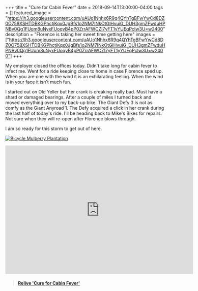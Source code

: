+++
title =  "Cure for Cabin Fever"
date = 2018-09-14T13:00:00-04:00
tags = []
featured_image = "https://lh3.googleusercontent.com/uAUo1Nhhx6R9q4QYhTgBFwYwCd8DZ0O758XSHTDBKGPhctjKqx0JgBfs1o2NM7INkOtGlHvuiG_DUH3gmZFwduHPNBv0Qg1FUom8uNyxFUoqvB4pP0ZrrAFWCZI7yFT1yYUEqPcIw3U=w2400"
description = "Florence is taking her sweet time getting here"
images = ["https://lh3.googleusercontent.com/uAUo1Nhhx6R9q4QYhTgBFwYwCd8DZ0O758XSHTDBKGPhctjKqx0JgBfs1o2NM7INkOtGlHvuiG_DUH3gmZFwduHPNBv0Qg1FUom8uNyxFUoqvB4pP0ZrrAFWCZI7yFT1yYUEqPcIw3U=w2400"]
+++

My employer closed the offices today. Didn't take long for cabin fever to infect me. Went for a ride keeping close to home in case Florence sped up. When you are one with the wind it is an exhilarating feeling. When the wind is in your face it isn't much fun.

I started out on Old Yeller but her crank is creaking really bad. Must have a shard or damaged bearings. After a couple of miles I turned back and moved everything over to my back-up bike. The Giant Defy 3 is not as comfy as the Giant Anyroad 1. The Defy acquired a click in her crank during the last half of today's ride. I'll be heading back to Mike's Bikes for repairs. Not sure when they will re-open after Florence blows through.

I am so ready for this storm to get out of here.

[![Bicycle Mulberry Plantation](https://lh3.googleusercontent.com/nKXasJjDqMErY639wB90rhBXs2hg_scAvPWY5cDkD2TnkHbuQidRJCkElVjTW9mXa-afNxN4liH0Q2iHl2dw5P93ZjvER7uPA1Yf7J7GsfZHLHdPfK35lnHZLEjbqgoPQlrxIVFm_sk=w2400)](https://lh3.googleusercontent.com/nKXasJjDqMErY639wB90rhBXs2hg_scAvPWY5cDkD2TnkHbuQidRJCkElVjTW9mXa-afNxN4liH0Q2iHl2dw5P93ZjvER7uPA1Yf7J7GsfZHLHdPfK35lnHZLEjbqgoPQlrxIVFm_sk=w2400)

<iframe height='405' width='590' frameborder='0' allowtransparency='true' scrolling='no' src='https://www.strava.com/activities/1841293784/embed/e0c734bdbf3e64abd3f40b9bdc734b79159a0ef0'></iframe>


<blockquote class="embedly-card" data-card-controls="0" data-card-key="f1631a41cb254ca5b035dc5747a5bd75"><h4><a href="https://www.relive.cc/view/1841293784?r=embed-site">Relive 'Cure for Cabin Fever'</a></h4></blockquote>
        <script async src="//cdn.embedly.com/widgets/platform.js" charset="UTF-8"></script>

